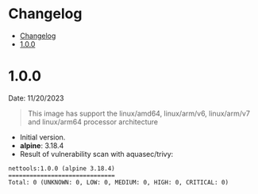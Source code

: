 # Changelog

<!-- TOC -->

- [Changelog](#changelog)
- [1.0.0](#100)

<!-- TOC -->

# 1.0.0

Date: 11/20/2023

> This image has support the linux/amd64, linux/arm/v6, linux/arm/v7 and linux/arm64 processor architecture

* Initial version.
* **alpine**: 3.18.4
* Result of vulnerability scan with aquasec/trivy:

```
nettools:1.0.0 (alpine 3.18.4)
==============================
Total: 0 (UNKNOWN: 0, LOW: 0, MEDIUM: 0, HIGH: 0, CRITICAL: 0)
```
